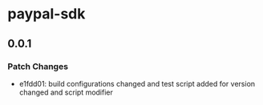# paypal-sdk

## 0.0.1

### Patch Changes

- e1fdd01: build configurations changed and test script added for version changed and script modifier
